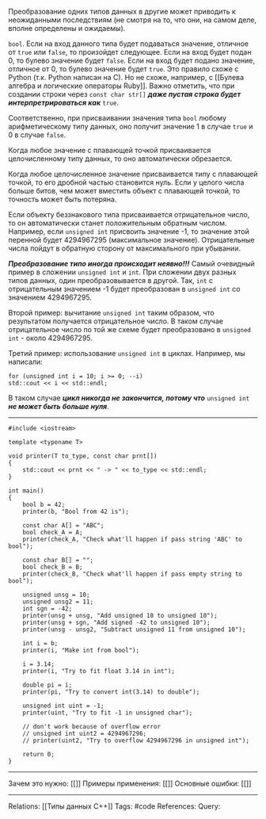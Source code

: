 Преобразование одних типов данных в другие может приводить к неожиданными последствиям (не смотря на то, что они, на самом деле, вполне определены и ожидаемы). 

`bool`. Если на вход данного типа будет подаваться значение, отличное от `true` или `false`, то произойдет следующее. Если на вход будет подан 0, то булево значение будет `false`. Если на вход будет подано значение, отличное от 0, то булево значение будет `true`. Это правило схоже с Python (т.к. Python написан на C). Но не схоже, например, с [[Булева алгебра и логические операторы Ruby]]. 
Важно отметить, что при создании строки через `const char str[]` ***даже пустая строка будет интерпретрироваться как*** `true`. 

Соответственно, при присваивании значения типа `bool` любому арифметическому типу данных, оно получит значение 1 в случае `true` и 0 в случае `false`. 

Когда любое значение с плавающей точкой присваивается целочисленному типу данных, то оно автоматически обрезается.

Когда любое целочисленное значение присваивается типу с плавающей точкой, то его дробной частью становится нуль. Если у целого числа больше битов, чем может вместить объект с плавающей точкой, то точность может быть потеряна. 

Если объекту беззнакового типа присваивается отрицательное число, то он автоматически станет положительным обратным числом. Например, если `unsigned int` присвоить значение -1, то значение этой перенной будет 4294967295 (максимальное значение). Отрицательные числа пойдут в обратную сторону от максимального при убывании. 

***Преобразование типо иногда происходит неявно!!!***
Самый очевидный пример в сложении `unsigned int` и `int`. При сложении двух разных типов данных, один преобразовывается в другой. Так, `int` с отрицательным значением -1 будет преобразован в `unsigned int` со значением 4294967295.

Второй пример: вычитание `unsigned int` таким образом, что результатом получается отрицательное число. В таком случае отрицательное число по той же схеме будет преобразовано в `unsigned int` - около 4294967295. 

Третий пример: использование `unsigned int` в циклах. Например, мы написали:
```
for (unsigned int i = 10; i >= 0; --i)
std::cout << i << std::endl;
```
В таком случае ***цикл никогда не закончится, потому что*** `unsigned int` ***не может быть больше нуля***.  

___
```
#include <iostream>

template <typename T>

void printer(T to_type, const char prnt[])
{
    std::cout << prnt << " -> " << to_type << std::endl;
}

int main()
{
    bool b = 42;
    printer(b, "Bool from 42 is");

    const char A[] = "ABC";
    bool check_A = A;
    printer(check_A, "Check what'll happen if pass string 'ABC' to bool");

    const char B[] = "";
    bool check_B = B;
    printer(check_B, "Check what'll happen if pass empty string to bool");

    unsigned unsg = 10;
    unsigned unsg2 = 11;
    int sgn = -42;
    printer(unsg + unsg, "Add unsigned 10 to unsigned 10");
    printer(unsg + sgn, "Add signed -42 to unsigned 10");
    printer(unsg - unsg2, "Subtract unsigned 11 from unsigned 10");

    int i = b;
    printer(i, "Make int from bool");

    i = 3.14;
    printer(i, "Try to fit float 3.14 in int");

    double pi = i;
    printer(pi, "Try to convert int(3.14) to double");

    unsigned int uint = -1;
    printer(uint, "Try to fit -1 in unsigned char");

    // don't work because of overflow error
    // unsigned int uint2 = 4294967296;
    // printer(uint2, "Try to overflow 4294967296 in unsigned int");

    return 0;
}
```
___
Зачем это нужно: [[]] 
Примеры применения: [[]] 
Основные ошибки: [[]]
___
Relations: [[Типы данных C++]] 
Tags: #code
References: 
Query: 